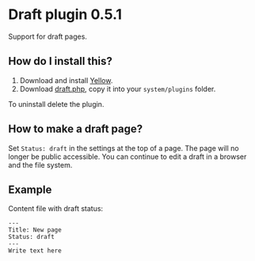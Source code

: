Draft plugin 0.5.1
==================
Support for draft pages.

How do I install this?
----------------------
1. Download and install [Yellow](https://github.com/datenstrom/yellow/).  
2. Download [draft.php](draft.php?raw=true), copy it into your `system/plugins` folder.  

To uninstall delete the plugin.

How to make a draft page?
-------------------------
Set `Status: draft` in the settings at the top of a page. The page will no longer be public accessible. You can continue to edit a draft in a browser and the file system.

Example
-------
Content file with draft status:

    ---
    Title: New page
    Status: draft
    ---
    Write text here
